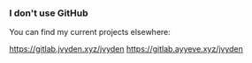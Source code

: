 ### I don't use GitHub

You can find my current projects elsewhere:

https://gitlab.jvyden.xyz/jvyden
https://gitlab.ayyeve.xyz/jvyden
